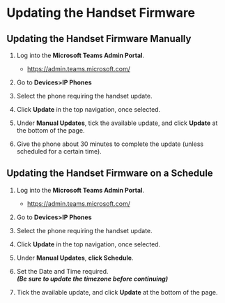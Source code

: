 # Updating the Handset Firmware

## Updating the Handset Firmware Manually

1. Log into the **Microsoft Teams Admin Portal**.
   - https://admin.teams.microsoft.com/
   
1. Go to **Devices>IP Phones**

1. Select the phone requiring the handset update.

1. Click **Update** in the top navigation, once selected.

1. Under **Manual Updates**, tick the available update, and click **Update** at the bottom of the page.

1. Give the phone about 30 minutes to complete the update (unless scheduled for a certain time).


## Updating the Handset Firmware on a Schedule

1. Log into the **Microsoft Teams Admin Portal**.
   - https://admin.teams.microsoft.com/
   
1. Go to **Devices>IP Phones**

1. Select the phone requiring the handset update.

1. Click **Update** in the top navigation, once selected.

1. Under **Manual Updates**, **click Schedule**.

1. Set the Date and Time required.\
                    ***(Be sure to update the timezone before continuing)***

1. Tick the available update, and click **Update** at the bottom of the page.
